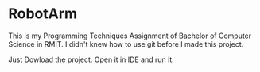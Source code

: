 # RobotArm
This is my Programming Techniques Assignment of Bachelor of Computer Science in RMIT.
I didn't knew how to use git before I made this project.

Just Dowload the project. Open it in IDE and run it.
